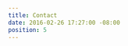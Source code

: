 ```yaml
---
title: Contact
date: 2016-02-26 17:27:00 -08:00
position: 5
---
```


<div class="typeform-widget" data-url="https://wayfare.typeform.com/to/dFUr0x" data-text="Contact Form" style="width:100%;height:500px;"></div>
<script>(function(){var qs,js,q,s,d=document,gi=d.getElementById,ce=d.createElement,gt=d.getElementsByTagName,id='typef_orm',b='https://s3-eu-west-1.amazonaws.com/share.typeform.com/';if(!gi.call(d,id)){js=ce.call(d,'script');js.id=id;js.src=b+'widget.js';q=gt.call(d,'script')[0];q.parentNode.insertBefore(js,q)}})()</script>
